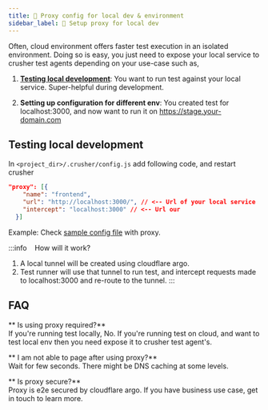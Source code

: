 ```yaml
---
title: 🔌 Proxy config for local dev & environment
sidebar_label: 🔌 Setup proxy for local dev
---
```


Often, cloud environment offers faster test execution in an isolated environment. Doing so is easy, you just need to expose your local service to crusher test agents depending on your use-case such as,

1. [**Testing local development**](#testing-local-development): You want to run test against your local service. Super-helpful during development.

2. **Setting up configuration for different env**: You created test for localhost:3000, and now want to run it on https://stage.your-domain.com

## Testing local development

In `<project_dir>/.crusher/config.js` add following code, and restart crusher

```json
"proxy": [{
    "name": "frontend",
    "url": "http://localhost:3000/", // <-- Url of your local service
    "intercept": "localhost:3000" // <-- Url our 
  }]
```

Example: Check [sample config file](https://github.com/crusherdev/docsv2/blob/ft-new/.crusher/config.json) with proxy.

:::info &nbsp;&nbsp; How will it work?

1. A local tunnel will be created using cloudflare argo.
2. Test runner will use that tunnel to run test, and intercept requests made to localhost:3000 and re-route to the tunnel.
:::

## FAQ

** Is using proxy required?**<br/>
If you're running test locally, No. If you're running test on cloud, and want to test local env then you need expose it to crusher test agent's.

** I am not able to page after using proxy?**<br/>
Wait for few seconds. There might be DNS caching at some levels.

** Is proxy secure?**<br/>
Proxy is e2e secured by cloudflare argo. If you have business use case, get in touch to learn more.
